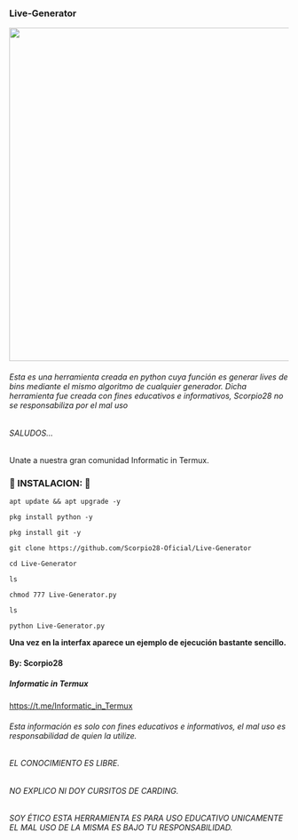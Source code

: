 ### Live-Generator
<p align="center">
 <img src="https://i.imgur.com/Jxaneeq.jpg" width="600px">
</p>

###### Esta es una herramienta creada en python cuya función es generar lives de bins mediante el mismo algoritmo de cualquier generador. Dicha herramienta fue creada con fines educativos e informativos, Scorpio28 no se responsabiliza por el mal uso

###### SALUDOS...

Unate a nuestra gran comunidad Informatic in Termux.

### 🦂 INSTALACION: 🦂

```
apt update && apt upgrade -y

pkg install python -y

pkg install git -y

git clone https://github.com/Scorpio28-Oficial/Live-Generator

cd Live-Generator

ls

chmod 777 Live-Generator.py

ls

python Live-Generator.py
```

__Una vez en la interfax aparece un ejemplo de ejecución bastante sencillo.__

#### By: Scorpio28

##### Informatic in Termux

https://t.me/Informatic_in_Termux


###### Esta información es solo con fines educativos e informativos, el mal uso es responsabilidad de quien la utilize.

###### EL CONOCIMIENTO ES LIBRE.


######  NO EXPLICO NI DOY CURSITOS DE CARDING.

###### SOY ÉTICO ESTA HERRAMIENTA  ES PARA USO EDUCATIVO UNICAMENTE EL MAL USO DE LA MISMA ES BAJO TU RESPONSABILIDAD.
